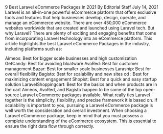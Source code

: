 9 Best Laravel eCommerce Packages in 2021
By
Editorial Staff
July 14, 2021
Laravel is an all-in-one powerful eCommerce platform that offers exclusive tools and features that help businesses develop, design, operate, and manage an eCommerce website. There are over 450,000 eCommerce websites worldwide that are created and launched using Laravel tech. But why Laravel? There are plenty of exciting and engaging benefits that come from incorporating Laravel technology into an eCommerce platform. This article highlights the best Laravel eCommerce Packages in the industry, including platforms such as:


Aimeos: Best for bigger scale businesses and high customization
GetCandy: Best for avoiding bloatware
AvoRed: Best for customer management
Bazar: Best for smaller scale businesses
Laraship: Best for overall flexibility
Bagisto: Best for scalability and new sites
cd : Best for maximizing content engagement
Shopist: Best for a quick and easy startup solution
LaravelShoppingcart: Best for the basics and when products are in the cart
Aimeos, AvoRed, and Bagisto happen to be some of the top open-source Laravel eCommerce packages available. What really ties Laravel together is the simplicity, flexibility, and precise framework it is based on. If scalability is important to you, pursuing a Laravel eCommerce package is well worth the consideration and overall investment. When choosing a Laravel eCommerce package, keep in mind that you must possess a complete understanding of the eCommerce ecosystem. This is essential to ensure the right data flow through correctly.